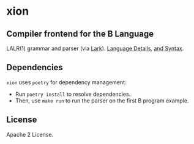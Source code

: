 # xion

## Compiler frontend for the B Language

LALR(1) grammar and parser (via [Lark](https://github.com/lark-parser/lark)). [Language Details](https://www.bell-labs.com/usr/dmr/www/btut.pdf), [and Syntax](https://www.bell-labs.com/usr/dmr/www/kbman.html).

<!-- The target platform will likely be z80. -->

## Dependencies

`xion` uses `poetry` for dependency management:

* Run `poetry install` to resolve dependencies.
* Then, use `make run` to run the parser on the first B program example.

## License

Apache 2 License.
